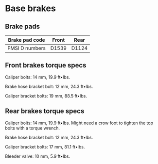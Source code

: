 # Base brakes

## Brake pads

Brake pad code | Front  | Rear
-------------- | ------ | ----
FMSI D numbers | D1539  | D1124

## Front brakes torque specs

Caliper bolts: 14 mm, 19.9 ft•lbs.

Brake hose bracket bolt: 12 mm, 24.3 ft•lbs.

Caliper bracket bolts: 19 mm, 88.5 ft•lbs.

## Rear brakes torque specs

Caliper bolts: 14 mm, 19.9 ft•lbs.
Might need a crow foot to tighten the top bolts with a torque wrench.

Brake hose bracket bolt: 12 mm, 24.3 ft•lbs.

Caliper bracket bolts: 17 mm, 81.1 ft•lbs.

Bleeder valve: 10 mm, 5.9 ft•lbs.
